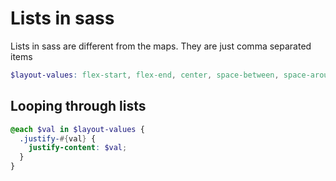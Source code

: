 <!-- @format -->

# Lists in sass

Lists in sass are different from the maps. They are just comma separated items

```scss
$layout-values: flex-start, flex-end, center, space-between, space-around;
```

## Looping through lists

```scss
@each $val in $layout-values {
  .justify-#{val} {
    justify-content: $val;
  }
}
```
